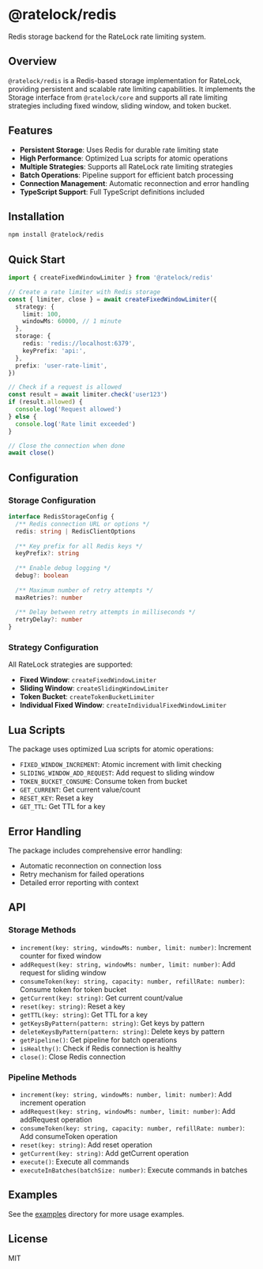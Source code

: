 # @ratelock/redis

Redis storage backend for the RateLock rate limiting system.

## Overview

`@ratelock/redis` is a Redis-based storage implementation for RateLock, providing persistent and scalable rate limiting capabilities. It implements the Storage interface from `@ratelock/core` and supports all rate limiting strategies including fixed window, sliding window, and token bucket.

## Features

- **Persistent Storage**: Uses Redis for durable rate limiting state
- **High Performance**: Optimized Lua scripts for atomic operations
- **Multiple Strategies**: Supports all RateLock rate limiting strategies
- **Batch Operations**: Pipeline support for efficient batch processing
- **Connection Management**: Automatic reconnection and error handling
- **TypeScript Support**: Full TypeScript definitions included

## Installation

```bash
npm install @ratelock/redis
```

## Quick Start

```typescript
import { createFixedWindowLimiter } from '@ratelock/redis'

// Create a rate limiter with Redis storage
const { limiter, close } = await createFixedWindowLimiter({
  strategy: {
    limit: 100,
    windowMs: 60000, // 1 minute
  },
  storage: {
    redis: 'redis://localhost:6379',
    keyPrefix: 'api:',
  },
  prefix: 'user-rate-limit',
})

// Check if a request is allowed
const result = await limiter.check('user123')
if (result.allowed) {
  console.log('Request allowed')
} else {
  console.log('Rate limit exceeded')
}

// Close the connection when done
await close()
```

## Configuration

### Storage Configuration

```typescript
interface RedisStorageConfig {
  /** Redis connection URL or options */
  redis: string | RedisClientOptions
  
  /** Key prefix for all Redis keys */
  keyPrefix?: string
  
  /** Enable debug logging */
  debug?: boolean
  
  /** Maximum number of retry attempts */
  maxRetries?: number
  
  /** Delay between retry attempts in milliseconds */
  retryDelay?: number
}
```

### Strategy Configuration

All RateLock strategies are supported:

- **Fixed Window**: `createFixedWindowLimiter`
- **Sliding Window**: `createSlidingWindowLimiter`
- **Token Bucket**: `createTokenBucketLimiter`
- **Individual Fixed Window**: `createIndividualFixedWindowLimiter`

## Lua Scripts

The package uses optimized Lua scripts for atomic operations:

- `FIXED_WINDOW_INCREMENT`: Atomic increment with limit checking
- `SLIDING_WINDOW_ADD_REQUEST`: Add request to sliding window
- `TOKEN_BUCKET_CONSUME`: Consume token from bucket
- `GET_CURRENT`: Get current value/count
- `RESET_KEY`: Reset a key
- `GET_TTL`: Get TTL for a key

## Error Handling

The package includes comprehensive error handling:

- Automatic reconnection on connection loss
- Retry mechanism for failed operations
- Detailed error reporting with context

## API

### Storage Methods

- `increment(key: string, windowMs: number, limit: number)`: Increment counter for fixed window
- `addRequest(key: string, windowMs: number, limit: number)`: Add request for sliding window
- `consumeToken(key: string, capacity: number, refillRate: number)`: Consume token for token bucket
- `getCurrent(key: string)`: Get current count/value
- `reset(key: string)`: Reset a key
- `getTTL(key: string)`: Get TTL for a key
- `getKeysByPattern(pattern: string)`: Get keys by pattern
- `deleteKeysByPattern(pattern: string)`: Delete keys by pattern
- `getPipeline()`: Get pipeline for batch operations
- `isHealthy()`: Check if Redis connection is healthy
- `close()`: Close Redis connection

### Pipeline Methods

- `increment(key: string, windowMs: number, limit: number)`: Add increment operation
- `addRequest(key: string, windowMs: number, limit: number)`: Add addRequest operation
- `consumeToken(key: string, capacity: number, refillRate: number)`: Add consumeToken operation
- `reset(key: string)`: Add reset operation
- `getCurrent(key: string)`: Add getCurrent operation
- `execute()`: Execute all commands
- `executeInBatches(batchSize: number)`: Execute commands in batches

## Examples

See the [examples](./examples) directory for more usage examples.

## License

MIT